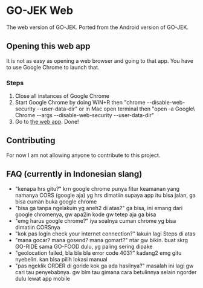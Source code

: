 # GO-JEK Web
The web version of GO-JEK. Ported from the Android version of GO-JEK.

## Opening this web app
It is not as easy as opening a web browser and going to that app. You have to use Google Chrome to launch that.

### Steps
1. Close all instances of Google Chrome
2. Start Google Chrome by doing WIN+R then "chrome --disable-web-security --user-data-dir" or in Mac open terminal then "open -a Google\ Chrome --args --disable-web-security --user-data-dir"
3. Go to [the web app](https://amrsatrio.github.io/GoJekWeb/). Done!

## Contributing
For now I am not allowing anyone to contribute to this project.

## FAQ (currently in Indonesian slang)
* "kenapa hrs gitu?" krn google chrome punya fitur keamanan yang namanya CORS (google aja) yg hrs dimatiin supaya app itu bisa jalan, ga bisa cuman buka google chrome
* "bisa ga tanpa ngelakuin yg aneh2 di atas?" ga bisa, ini emang dari google chromenya, gw apa2in kode gw tetep aja ga bisa
* "emg harus google chrome?" iya soalnya cuman chrome yg bisa dimatiin CORSnya
* "kok pas login check your internet connection?" lakuin lagi Steps di atas
* "mana gocar? mana gosend? mana gomart?" ntar gw bikin. buat skrg GO-RIDE sama GO-FOOD dulu, yg paling sering dipake
* "geolocation failed, bla bla bla error code 403?" kadang2 emg gitu nyebelin. kan bisa pilih lokasi manual
* "pas ngeklik ORDER di goride kok ga ada hasilnya?" masalah ini lagi gw cari tau penyebabnya. gw blm tau gimana cara betulinnya selain ngorder dulu lewat app mobile